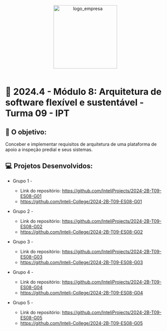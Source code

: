 <div align="center">

<img src="https://imagens.usp.br/wp-content/uploads/IPT.jpg" alt="logo_empresa" width="200"/>

</div>

<br>

# 🙋 2024.4 - Módulo 8: Arquitetura de software flexível e sustentável - Turma 09 - IPT


## 🎯 O objetivo:
Conceber e implementar requisitos de arquitetura de uma plataforma de apoio a inspeção predial e seus sistemas.

## 💻 Projetos Desenvolvidos: 

- Grupo 1 - 
  - Link do repositório: https://github.com/InteliProjects/2024-2B-T09-ES08-G01
  - https://github.com/Inteli-College/2024-2B-T09-ES08-G01

- Grupo 2 - 
  - Link do repositório: https://github.com/InteliProjects/2024-2B-T09-ES08-G02
  - https://github.com/Inteli-College/2024-2B-T09-ES08-G02

- Grupo 3 -  
  - Link do repositório: https://github.com/InteliProjects/2024-2B-T09-ES08-G03
  - https://github.com/Inteli-College/2024-2B-T09-ES08-G03

- Grupo 4 - 
  - Link do repositório: https://github.com/InteliProjects/2024-2B-T09-ES08-G04
  - https://github.com/Inteli-College/2024-2B-T09-ES08-G04

- Grupo 5 - 
  - Link do repositório: https://github.com/InteliProjects/2024-2B-T09-ES08-G05
  - https://github.com/Inteli-College/2024-2B-T09-ES08-G05
